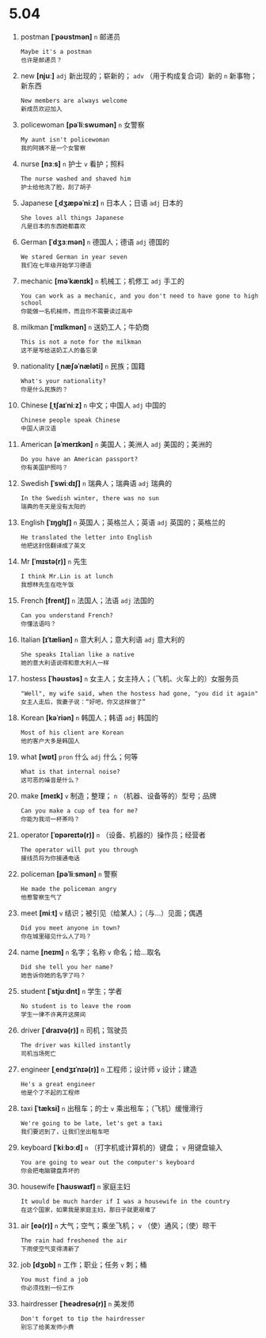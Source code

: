 # 5.04

1. postman **[ˈpəʊstmən]** `n` 邮递员

   ```
   Maybe it's a postman
   也许是邮递员？
   ```

2. new **[njuː]** `adj` 新出现的；崭新的； `adv` （用于构成复合词）新的 `n` 新事物；新东西

   ```
   New members are always welcome
   新成员欢迎加入
   ```

3. policewoman **[pəˈliːswʊmən]** `n` 女警察

   ```
   My aunt isn't policewoman
   我的阿姨不是一个女警察
   ```

4. nurse **[nɜːs]** `n` 护士 `v` 看护；照料

   ```
   The nurse washed and shaved him
   护士给他洗了脸，刮了胡子
   ```

5. Japanese **[ˌdʒæpəˈniːz]** `n` 日本人；日语 `adj` 日本的

   ```
   She loves all things Japanese
   凡是日本的东西她都喜欢
   ```

6. German **[ˈdʒɜːmən]** `n` 德国人；德语 `adj` 德国的

   ```
   We stared German in year seven
   我们在七年级开始学习德语
   ```

7. mechanic **[məˈkænɪk]** `n` 机械工；机修工 `adj` 手工的

   ```
   You can work as a mechanic, and you don't need to have gone to high school
   你能做一名机械师，而且你不需要读过高中
   ```

8. milkman **[ˈmɪlkmən]** `n` 送奶工人；牛奶商

   ```
   This is not a note for the milkman
   这不是写给送奶工人的备忘录
   ```

9. nationality **[ˌnæʃəˈnæləti]** `n` 民族；国籍

   ```
   What's your nationality?
   你是什么民族的？
   ```

10. Chinese **[ˌtʃaɪˈniːz]** `n` 中文；中国人 `adj` 中国的

    ```
    Chinese people speak Chinese
    中国人讲汉语
    ```

11. American **[əˈmerɪkən]** `n` 美国人；美洲人 `adj` 美国的；美洲的

    ```
    Do you have an American passport?
    你有美国护照吗？
    ```

12. Swedish **[ˈswiːdɪʃ]** `n` 瑞典人；瑞典语 `adj` 瑞典的

    ```
    In the Swedish winter, there was no sun
    瑞典的冬天是没有太阳的
    ```

13. English **[ˈɪŋɡlɪʃ]** `n` 英国人；英格兰人；英语 `adj` 英国的；英格兰的

    ```
    He translated the letter into English
    他把这封信翻译成了英文
    ```

14. Mr **[ˈmɪstə(r)]** `n` 先生

    ```
    I think Mr.Lin is at lunch
    我想林先生在吃午饭
    ```

15. French **[frentʃ]** `n` 法国人；法语 `adj` 法国的

    ```
    Can you understand French?
    你懂法语吗？
    ```

16. Italian **[ɪˈtæliən]** `n` 意大利人；意大利语 `adj` 意大利的

    ```
    She speaks Italian like a native
    她的意大利语说得和意大利人一样
    ```

17. hostess **[ˈhəʊstəs]** `n` 女主人；女主持人；（飞机、火车上的）女服务员

    ```
    "Well", my wife said, when the hostess had gone, "you did it again"
    女主人走后，我妻子说：“好吧，你又这样做了”
    ```

18. Korean **[kəˈriən]** `n` 韩国人；韩语 `adj` 韩国的

    ```
    Most of his client are Korean
    他的客户大多是韩国人
    ```

19. what **[wɒt]** `pron` 什么 `adj` 什么；何等

    ```
    What is that internal noise?
    这可恶的噪音是什么？
    ```

20. make **[meɪk]** `v` 制造；整理； `n` （机器、设备等的）型号；品牌

    ```
    Can you make a cup of tea for me?
    你能为我沏一杯茶吗？
    ```

21. operator **[ˈɒpəreɪtə(r)]** `n` （设备、机器的）操作员；经营者

    ```
    The operator will put you through
    接线员将为你接通电话
    ```

22. policeman **[pəˈliːsmən]** `n` 警察

    ```
    He made the policeman angry
    他惹警察生气了
    ```

23. meet **[miːt]** `v` 结识；被引见（给某人）；（与...）见面；偶遇

    ```
    Did you meet anyone in town?
    你在城里碰见什么人了吗？
    ```

24. name **[neɪm]** `n` 名字；名称 `v` 命名；给...取名

    ```
    Did she tell you her name?
    她告诉你她的名字了吗？
    ```

25. student **[ˈstjuːdnt]** `n` 学生；学者

    ```
    No student is to leave the room
    学生一律不许离开这房间
    ```

26. driver **[ˈdraɪvə(r)]** `n` 司机；驾驶员

    ```
    The driver was killed instantly
    司机当场死亡
    ```

27. engineer **[ˌendʒɪˈnɪə(r)]** `n` 工程师；设计师 `v` 设计；建造

    ```
    He's a great engineer
    他是个了不起的工程师
    ```

28. taxi **[ˈtæksi]** `n` 出租车；的士 `v` 乘出租车；（飞机）缓慢滑行

    ```
    We're going to be late, let's get a taxi
    我们要迟到了，让我们坐出租车吧
    ```

29. keyboard **[ˈkiːbɔːd]** `n` （打字机或计算机的）键盘； `v` 用键盘输入

    ```
    You are going to wear out the computer's keyboard
    你会把电脑键盘弄坏的
    ```

30. housewife **[ˈhaʊswaɪf]** `n` 家庭主妇

    ```
    It would be much harder if I was a housewife in the country
    在这个国家，如果我是家庭主妇，那日子就更艰难了
    ```

31. air **[eə(r)]** `n` 大气；空气；乘坐飞机； `v` （使）通风；（使）晾干

    ```
    The rain had freshened the air
    下雨使空气变得清新了
    ```

32. job **[dʒɒb]** `n` 工作；职业；任务 `v` 刺；桶

    ```
    You must find a job
    你必须找到一份工作
    ```

33. hairdresser **[ˈheədresə(r)]** `n` 美发师
    ```
    Don't forget to tip the hairdresser
    别忘了给美发师小费
    ```
